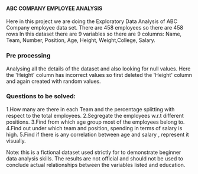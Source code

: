 #### ABC COMPANY EMPLOYEE ANALYSIS
Here in this project we are doing the Exploratory Data Analysis of ABC Company employee data set.
There are 458 employees so there are 458 rows 
In this dataset there are 9 variables so there are 9 columns: Name, Team, Number, Position, Age, Height, Weight,College, Salary.

### Pre processing
Analysing all the details of the dataset and also looking for null values.
Here the 'Height' column has incorrect values so first deleted the 'Height' column and again created with random values.


### Questions to be solved:
1.How many are there in each Team and the percentage splitting with respect to the total employees.
2.Segregate the employees w.r.t different positions.
3.Find from which age group most of the employees belong to.
4.Find out under which team and position, spending in terms of salary is high.
5.Find if there is any correlation between age and salary , represent it visually.

Note: this is a fictional dataset used strictly for to demonstrate beginner data analysis skills. 
The results are not official and should not be used to conclude actual relationships between the variables listed and education.


